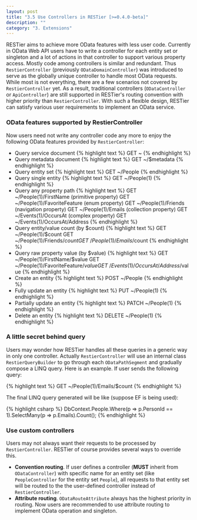 ```yaml
---
layout: post
title: "3.5 Use Controllers in RESTier [>=0.4.0-beta]"
description: ""
category: "3. Extensions"
---
```


RESTier aims to achieve more OData features with less user code. Currently in OData Web API users have to write a controller for each entity set or singleton and a lot of actions in that controller to support various property access. Mostly code among controllers is similar and redundant. Thus `RestierController` (previously `ODataDomainController`) was introduced to serve as the globally unique controller to handle most OData requests. While most is not everything, there are a few scenarios not covered by `RestierController` yet. As a result, traditional controllers (`ODataController` or `ApiController`) are still supported in RESTier's routing convention with higher priority than `RestierController`. With such a flexible design, RESTier can satisfy various user requirements to implement an OData service.

### OData features supported by RestierController
Now users need not write any controller code any more to enjoy the following OData features provided by `RestierController`:

 - Query service document
{% highlight text %}
GET ~
{% endhighlight %}
 - Query metadata document
{% highlight text %}
GET ~/$metadata
{% endhighlight %}
 - Query entity set
{% highlight text %}
GET ~/People
{% endhighlight %}
 - Query single entity
{% highlight text %}
GET ~/People(1)
{% endhighlight %}
 - Query any property path
{% highlight text %}
GET ~/People(1)/FirstName (primitive property)
GET ~/People(1)/FavoriteFeature (enum property)
GET ~/People(1)/Friends (navigation property)
GET ~/People(1)/Emails (collection property)
GET ~/Events(1)/OccursAt (complex property)
GET ~/Events(1)/OccursAt/Address
{% endhighlight %}
 - Query entity/value count (by $count)
{% highlight text %}
GET ~/People(1)/$count
GET ~/People(1)/Friends/$count
GET ~/People(1)/Emails/$count
{% endhighlight %}
 - Query raw property value (by $value)
{% highlight text %}
GET ~/People(1)/FirstName/$value
GET ~/People(1)/FavoriteFeature/$value
GET ~/Events(1)/OccursAt/Address/$value
{% endhighlight %}
 - Create an entity
{% highlight text %}
POST ~/People
{% endhighlight %}
 - Fully update an entity
{% highlight text %}
PUT ~/People(1)
{% endhighlight %}
 - Partially update an entity
{% highlight text %}
PATCH ~/People(1)
{% endhighlight %}
 - Delete an entity
{% highlight text %}
DELETE ~/People(1)
{% endhighlight %}

### A little secret behind query
Users may wonder how RESTier handles all these queries in a generic way in only one controller. Actually `RestierController` will use an internal class `RestierQueryBuilder` to go through each `ODataPathSegment` and gradually compose a LINQ query. Here is an example. If user sends the following query:

{% highlight text %}
GET ~/People(1)/Emails/$count
{% endhighlight %}

The final LINQ query generated will be like (suppose EF is being used):

{% highlight csharp %}
DbContext.People.Where<Person>(p => p.PersonId == 1).SelectMany<string>(p => p.Emails).Count();
{% endhighlight %}

### Use custom controllers
Users may not always want their requests to be processed by `RestierController`. RESTier of course provides several ways to override this.

 - **Convention routing**. If user defines a controller (**MUST** inherit from `ODataController`) with specific name for an entity set (like `PeopleController` for the entity set `People`), all requests to that entity set will be routed to the the user-defined controller instead of `RestierController`.
 - **Attribute routing**. `ODataRouteAttribute` always has the highest priority in routing. Now users are recommended to use attribute routing to implement OData operation and singleton.